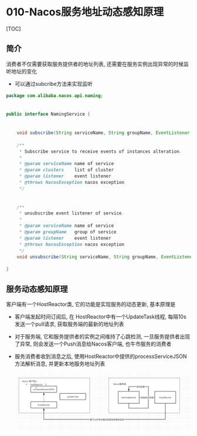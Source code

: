 # 010-Nacos服务地址动态感知原理

[TOC]

## 简介

消费者不仅需要获取服务提供者的地址列表, 还需要在服务实例出现异常的时候监听地址的变化

- 可以通过subcribe方法来实现监听

```java
package com.alibaba.nacos.api.naming;


public interface NamingService {
    

    void subscribe(String serviceName, String groupName, EventListener listener) throws NacosException;
    
    /**
     * Subscribe service to receive events of instances alteration.
     *
     * @param serviceName name of service
     * @param clusters    list of cluster
     * @param listener    event listener
     * @throws NacosException nacos exception
     */


    /**
     * unsubscribe event listener of service.
     *
     * @param serviceName name of service
     * @param groupName   group of service
     * @param listener    event listener
     * @throws NacosException nacos exception
     */
    void unsubscribe(String serviceName, String groupName, EventListener listener) throws NacosException;
    
}

```

## 服务动态感知原理

客户端有一个HostReactor类, 它的功能是实现服务的动态更新, 基本原理是

- 客户端发起时间订阅后, 在 HostReactor中有一个UpdateTask线程, 每隔10s发送一个pull请求, 获取服务端的最新的地址列表

- 对于服务端, 它和服务提供者的实例之间维持了心跳检测, 一旦服务提供者出现了异常, 则会发送一个Push消息给Nacos客户端, 也牛市服务的消费者

- 服务消费者收到消息之后, 使用HostReactor中提供的processServiceJSON方法解析消息, 并更新本地服务地址列表

  

  ![image-20210724173815369](../../../../assets/image-20210724173815369.png)